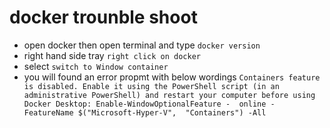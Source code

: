 # docker trounble shoot

* open docker then open terminal and type `docker version`
* right hand side tray `right click on docker`
* select `switch to Window container `
* you will found an error propmt with below wordings
  `Containers feature is disabled. Enable it using the PowerShell script (in an administrative PowerShell)
   and restart your computer before using Docker Desktop:
   Enable-WindowOptionalFeature -  online -  FeatureName $("Microsoft-Hyper-V",  "Containers") -All`

  
